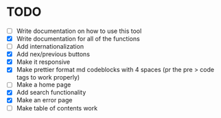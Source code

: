 # TODO

- [ ] Write documentation on how to use this tool
- [x] Write documentation for all of the functions
- [ ] Add internationalization
- [x] Add nex/previous buttons
- [x] Make it responsive
- [x] Make prettier format md codeblocks with 4 spaces (pr the pre > code tags to work properly)
- [ ] Make a home page
- [x] Add search functionality
- [x] Make an error page
- [ ] Make table of contents work
